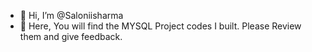 - 👋 Hi, I’m @Saloniisharma
- 👀 Here, You will find the MYSQL Project codes I built. Please Review them and give feedback.

<!---
Saloniisharma/Saloniisharma is a ✨ special ✨ repository because its `README.md` (this file) appears on your GitHub profile.
You can click the Preview link to take a look at your changes.
--->

